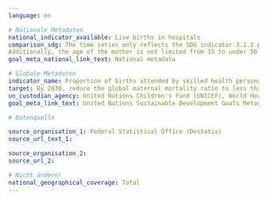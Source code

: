 ```yaml
---
language: en

# Nationale Metadaten
national_indicator_available: Live births in hospitals
comparison_sdg: The time series only reflects the SDG indicator 3.1.2 partly. Voluntarily reported data of home births do exist, but are not consistent with the data of the hospital statistics and the birth statistics of the Federal Statistical Office.
Additionally, the age of the mother is not limited from 15 to under 50 years of age according to the metadata description. Births of younger and older mothers are usually more risky than others. These mothers need skilled attendants in particular. Hence, the time series presented as indicator is not age-limited.
goal_meta_national_link_text: National metadata

# Globale Metadaten
indicator_name: Proportion of births attended by skilled health personnel
target: By 2030, reduce the global maternal mortality ratio to less than 70 per 100,000 live births
un_custodian_agency: United Nations Children's Fund (UNICEF), World Health Organisation (WHO)
goal_meta_link_text: United Nations Sustainable Development Goals Metadata

# Datenquelle

source_organisation_1: Federal Statistical Office (Destatis)
source_url_text_1:

source_organisation_2:
source_url_2:

# Nicht ändern!
national_geographical_coverage: Total
---
```

